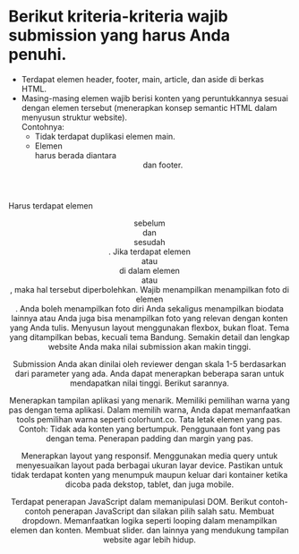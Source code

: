 # Berikut kriteria-kriteria wajib submission yang harus Anda penuhi.

<ul>
  <li>Terdapat elemen header, footer, main, article, dan aside di berkas HTML.</li>
  <li>Masing-masing elemen wajib berisi konten yang peruntukkannya sesuai dengan elemen tersebut (menerapkan konsep semantic HTML dalam menyusun struktur website).<br>Contohnya:
    <ul>
      <li>Tidak terdapat duplikasi elemen main.</li>
      <li>Elemen <main> harus berada diantara <header> dan footer.</li>
    </ul>
</li>
</ul>

Harus terdapat elemen <header> sebelum <main> dan <footer> sesudah <main>.
Jika terdapat elemen <header> atau <footer> di dalam elemen <article> atau <aside>, maka hal tersebut diperbolehkan.
Wajib menampilkan menampilkan foto di elemen <aside>. Anda boleh menampilkan foto diri Anda sekaligus menampilkan biodata lainnya atau Anda juga bisa menampilkan foto yang relevan dengan konten yang Anda tulis.
Menyusun layout menggunakan flexbox, bukan float.
Tema yang ditampilkan bebas, kecuali tema Bandung.
Semakin detail dan lengkap website Anda maka nilai submission akan makin tinggi.

Submission Anda akan dinilai oleh reviewer dengan skala 1-5 berdasarkan dari parameter yang ada. Anda dapat menerapkan beberapa saran untuk mendapatkan nilai tinggi. Berikut sarannya.

Menerapkan tampilan aplikasi yang menarik.
Memiliki pemilihan warna yang pas dengan tema aplikasi. Dalam memilih warna, Anda dapat memanfaatkan tools pemilihan warna seperti colorhunt.co.
Tata letak elemen yang pas.
Contoh: Tidak ada konten yang bertumpuk.
Penggunaan font yang pas dengan tema.
Penerapan padding dan margin yang pas.

Menerapkan layout yang responsif.
Menggunakan media query untuk menyesuaikan layout pada berbagai ukuran layar device.
Pastikan untuk tidak terdapat konten yang menumpuk maupun keluar dari kontainer ketika dicoba pada dekstop, tablet, dan juga mobile.

Terdapat penerapan JavaScript dalam memanipulasi DOM. Berikut contoh-contoh penerapan JavaScript dan silakan pilih salah satu.
Membuat dropdown.
Memanfaatkan logika seperti looping dalam menampilkan elemen dan konten.
Membuat slider.
dan lainnya yang mendukung tampilan website agar lebih hidup.
